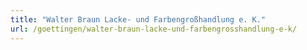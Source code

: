 ```yaml
---
title: "Walter Braun Lacke- und Farbengroßhandlung e. K."
url: /goettingen/walter-braun-lacke-und-farbengrosshandlung-e-k/
---
```

